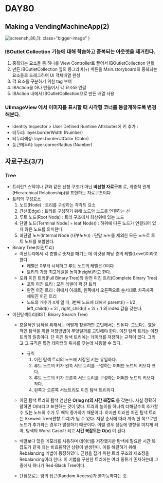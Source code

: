 # DAY80
## Making a VendingMachineApp(2)

![screensh_80_1](https://github.com/somedd/somedd.github.io/blob/master/_posts/img/80_1.png?raw=true){: class="bigger-image" }

### IBOutlet Collection 기능에 대해 학습하고 중복되는 아웃렛을 제거한다.
  1. 중복되는 요소들 중 하나를 View Controller로 끌어서 IBOutletCollection 만듦
  2. 만든 IBOutletCollection 옆의 동그라미(+) 버튼을 Main.storyboard의 중복되는 요소들로 드래그하여 UI 객체배열 완성
  3. 각 요소를 구분하기 위한 tag 부여
  4. IBAction을 하나 만들어서 각 요소와 연결
  5. IBAction 내에서 IBOutletCollection으로 만든 배열 사용

### UIImageView 에서 이미지를 표시할 때 사각형 코너를 둥글게하도록 변경해본다.
  - Identity Inspector > User Defined Runtime Attributes에 키 추가 :
  - 테두리: layer.borderWidth (Number)
  - 테두리색상: layer.borderUIColor (Color)
  - 둥근테두리: layer.cornerRadius (Number)


## 자료구조(3/7)
### Tree
  - 트리란? 스택이나 큐와 같은 선형 구조가 아닌 **비선형 자료구조** 로, 계층적 관계(Hierarchical Relationship)을 표현하는 자료구조이다.
  - 트리의 구성요소
    1. 노드(Node) : 트리를 구성하는 각각의 요소
    2. 간선(Edge) : 트리를 구성하기 위해 노드와 노드를 연결하는 선
    3. 루트 노드(Root Node) : 트리 구조에서 최상위에 있는 노드
    4. 단말 노드(Terminal Node( = leaf Node)) : 하위에 다른 노드가 연결되어 있지 않은 노드를 의미한다.
    5. 비단말 노드(Internal Node (내부노드)) : 단말 노드를 제외한 모든 노드로 루트 노드를 포함한다.
  - Binary Tree(이진트리)
    - 이진트리에서 각 층별로 숫자를 매기는 데 이것을 해당 층의 레벨(Level)이라고 한다.
      - 레벨은 0부터 시작하고 루트 노드의 레벨은 0이다
      - 트리의 가장 최고레벨을 높이(height)라고 한다.
    - 포화 이진 트리(Full Binary Tree)와 완전 이진 트리(Complete Binary Tree)
      - 포화 이진 트리 : 모든 레벨이 꽉 찬 트리
      - 완전 이진 트리 : 위에서 아래로, 왼쪽에서 오른쪽으로 순서대로 차곡차곡 채워진 이진 트리
      - 노드의 개수가 n개 일 때, i번째 노드에 대해서 parent(i) = i/2 , left_child(i) = 2i , right_child(i) = 2i + 1 의 index 값을 갖는다.
  - 이진탐색트리(BST, Binary Search Tree)
    - 효율적인 탐색을 위해서는 어떻게 찾을까만 고민해서는 안된다. 그보다는 효율적인 탐색을 위한 저장방법이 무엇일까를 고민해야 한다. 이진 탐색 트리는 이진 트리의 일종이다. 단 이진 탐색 트리에는 데이터를 저장하는 규칙이 있다. 그리고 그 규칙은 특정 데이터의 위치를 찾는데 사용할 수 있다.
      - 규칙
        1. 이진 탐색 트리의 노드에 저장된 키는 유일하다.
        2. 루트 노드의 키가 왼쪽 서브 트리를 구성하는 어떠한 노드의 키보다 크다.
        3. 루트 노드의 키가 오른쪽 서브 트리를 구성하는 어떠한 노드의 키보다 작다.
        4. 왼쪽과 오른쪽 서브트리도 이진 탐색 트리이다.

    - 이진 탐색 트리의 탐색 연산은 **O(log n)의 시간 복잡도** 를 갖는다. 사실 정확히 말하면 O(h)라고 표현하는 것이 맞다. 트리의 높이를 하나씩 더해갈수록 추가할 수 있는 노드의 수가 두 배씩 증가하기 때문이다. 하지만 이러한 이진 탐색 트리는 Skewed Tree(편향 트리)가 될 수 있다. 저장 순서에 따라 계속 한 쪽으로만 노드가 추가되는 경우가 발생하기 때문이다. 이럴 경우 성능에 영향을 미치게 되며, 탐색의 Worst Case가 되고 **시간 복잡도는 O(n)** 이 된다.
    - 배열보다 많은 메모리를 사용하며 데이터를 저장했지만 탐색에 필요한 시간 복잡도가 같게 되는 비효율적인 상황이 발생한다. 이를 해결하기 위해 Rebalancing 기법이 등장하였다. 균형을 잡기 위한 트리 구조의 재조정을 Rebalancing이라 한다. 이 기법을 구현한 트리에는 여러 종류가 존재하는데 그 중에서 하나가 Red-Black Tree이다.
    - 단점으로는 임의 접근(Random Access)가 불가능하다는 것.
